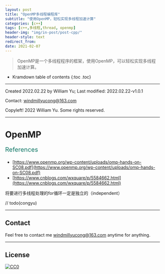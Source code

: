```yaml
---
layout: post
title: "OpenMP多线程编程库"
subtitle: "使用OpenMP，轻松实现多线程加速计算"
categories: [c++]
tags: [c++,多线程,thread, openmp]
header-img: "img/in-post/post-cpp/"
header-style: text
redirect_from:
date: 2021-02-07
---
```


>  OpenMP是一个多线程程序的框架，使用OpenMP，可以轻松实现多线程加速计算。

* Kramdown table of contents
{:toc .toc}


----

Created 2022.02.22 by William Yu; Last modified: 2022.02.22-v1.0.1

Contact: [windmillyucong@163.com](mailto:windmillyucong@163.com)

Copyleft! 2022 William Yu. Some rights reserved.

---

# OpenMP

<p style="font-size:20px;color:#176;text-align:left;">References</p> 

- [https://www.openmp.org/wp-content/uploads/omp-hands-on-SC08.pdf](https://www.openmp.org/wp-content/uploads/omp-hands-on-SC08.pdf)
- [https://www.cnblogs.com/wxquare/p/5584662.html](https://www.cnblogs.com/wxquare/p/5584662.html)



将要进行多线程处理的for循环一定是独立的（independent）

// todo(congyu)

---

## Contact

Feel free to contact me [windmillyucong@163.com](mailto:windmillyucong@163.com) anytime for anything.

-----

## License

[![CC0](http://i.creativecommons.org/p/zero/1.0/88x31.png)](http://creativecommons.org/publicdomain/zero/1.0/)



